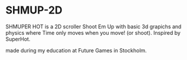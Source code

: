 # SHMUP-2D
SHMUPER HOT is a 2D scroller Shoot Em Up with basic 3d grapichs and physics where Time only moves when you move! (or shoot).
Inspired by SuperHot.

made during my education at Future Games in Stockholm.
